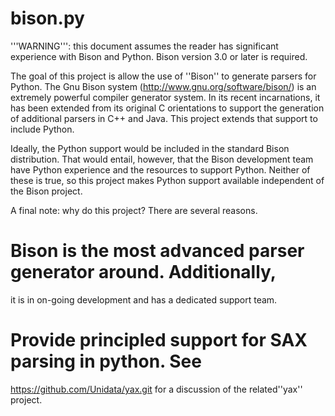 bison.py
========

'''WARNING''': this document assumes the reader has
significant experience with Bison and Python.  Bison
version 3.0 or later is required.

The goal of this project is allow the use of ''Bison'' to
generate parsers for Python.  The Gnu Bison system
(http://www.gnu.org/software/bison/) is an extremely
powerful compiler generator system.  In its recent
incarnations, it has been extended from its original C
orientations to support the generation of additional parsers
in C++ and Java.  This project extends that support to
include Python.

Ideally, the Python support would be included in the
standard Bison distribution. That would entail, however,
that the Bison development team have Python experience and
the resources to support Python. Neither of these is true,
so this project makes Python support available independent
of the Bison project.

A final note: why do this project? There are several reasons.
# Bison is the most advanced parser generator around. Additionally,
  it is in on-going development and has a dedicated support team.
# Provide principled support for SAX parsing in python. See
  https://github.com/Unidata/yax.git for a discussion of the
  related''yax'' project.

